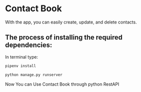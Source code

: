 # Contact Book
With the app, you can easily create, update, and delete contacts.

## The process of installing the required dependencies:
In terminal type:
```cmd
pipenv install
```
```cmd
python manage.py runserver
```
Now You can Use Contact Book through python RestAPI
